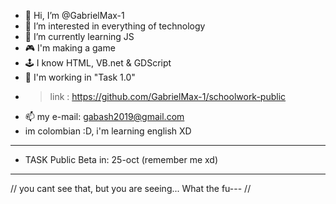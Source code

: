 - 👋 Hi, I’m @GabrielMax-1 
- 👀 I’m interested in everything of technology 
- 🌱 I’m currently learning JS
- 🎮 I'm making a game
- 🕹 I know HTML, VB.net & GDScript
- 🔨 I'm working in "Task 1.0"
-   > link : https://github.com/GabrielMax-1/schoolwork-public
- 📫 my e-mail: gabash2019@gmail.com
- im colombian :D, i'm learning english XD
- --------------------------------------------------
- TASK Public Beta in: 25-oct  (remember me xd)
- --------------------------------------------------

// you cant see that, but you are seeing... What the fu--- //
<!---
GabrielMax-1/GabrielMax-1 is a ✨ special ✨ repository because its `README.md` (this file) appears on your GitHub profile.
You can click the Preview link to take a look at your changes.
--->
<!--- Si ves esto es gey perro sapo ijuepu-->
